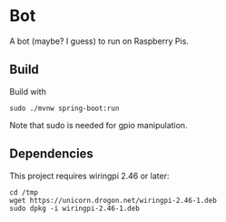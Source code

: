 # Bot

A bot (maybe? I guess) to run on Raspberry Pis.

## Build

Build with
```
sudo ./mvnw spring-boot:run
```

Note that sudo is needed for gpio manipulation.

## Dependencies

This project requires wiringpi 2.46 or later:
```
cd /tmp
wget https://unicorn.drogon.net/wiringpi-2.46-1.deb
sudo dpkg -i wiringpi-2.46-1.deb
```
